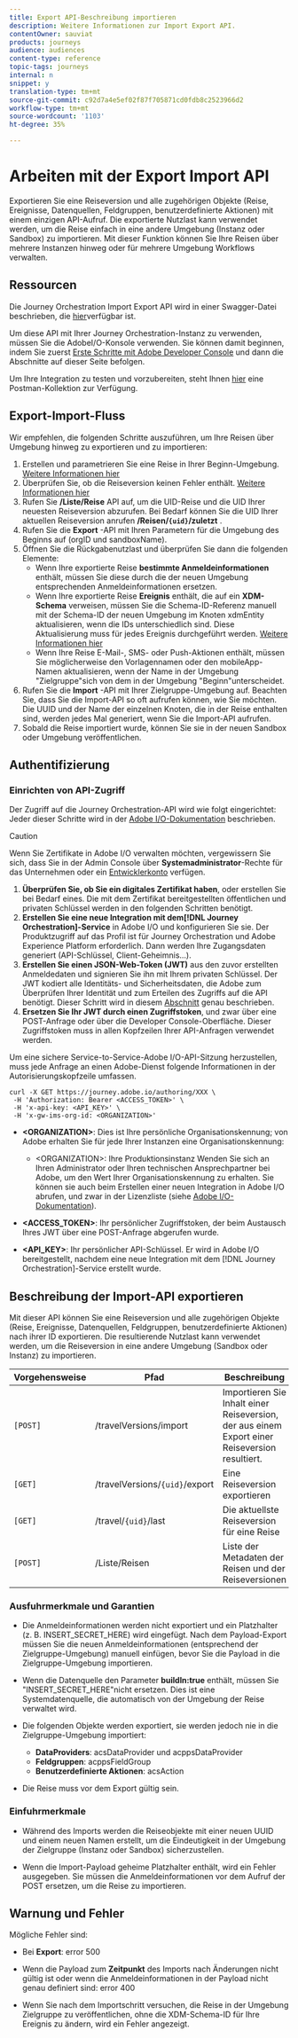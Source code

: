 ```yaml
---
title: Export API-Beschreibung importieren
description: Weitere Informationen zur Import Export API.
contentOwner: sauviat
products: journeys
audience: audiences
content-type: reference
topic-tags: journeys
internal: n
snippet: y
translation-type: tm+mt
source-git-commit: c92d7a4e5ef02f87f705871cd0fdb8c2523966d2
workflow-type: tm+mt
source-wordcount: '1103'
ht-degree: 35%

---
```



# Arbeiten mit der Export Import API

Exportieren Sie eine Reiseversion und alle zugehörigen Objekte (Reise, Ereignisse, Datenquellen, Feldgruppen, benutzerdefinierte Aktionen) mit einem einzigen API-Aufruf. Die exportierte Nutzlast kann verwendet werden, um die Reise einfach in eine andere Umgebung (Instanz oder Sandbox) zu importieren.
Mit dieser Funktion können Sie Ihre Reisen über mehrere Instanzen hinweg oder für mehrere Umgebung Workflows verwalten.


## Ressourcen

Die Journey Orchestration Import Export API wird in einer Swagger-Datei beschrieben, die [hier](https://adobedocs.github.io/JourneyAPI/docs/)verfügbar ist.

Um diese API mit Ihrer Journey Orchestration-Instanz zu verwenden, müssen Sie die AdobeI/O-Konsole verwenden. Sie können damit beginnen, indem Sie zuerst [Erste Schritte mit Adobe Developer Console](https://www.adobe.io/apis/experienceplatform/console/docs.html#!AdobeDocs/adobeio-console/master/getting-started.md) und dann die Abschnitte auf dieser Seite befolgen.

Um Ihre Integration zu testen und vorzubereiten, steht Ihnen [hier](https://raw.githubusercontent.com/AdobeDocs/JourneyAPI/master/postman-collections/Journey-Orchestration_Export-import-API_postman-collection.json) eine Postman-Kollektion zur Verfügung.


## Export-Import-Fluss

Wir empfehlen, die folgenden Schritte auszuführen, um Ihre Reisen über Umgebung hinweg zu exportieren und zu importieren:

1. Erstellen und parametrieren Sie eine Reise in Ihrer Beginn-Umgebung. [Weitere Informationen hier](https://docs.adobe.com/content/help/de-DE/journeys/using/building-journeys/about-journey-building/journey.html)
1. Überprüfen Sie, ob die Reiseversion keinen Fehler enthält. [Weitere Informationen hier](https://docs.adobe.com/content/help/en/journeys/using/building-journeys/testing-the-journey.html)
1. Rufen Sie **/Liste/Reise** API auf, um die UID-Reise und die UID Ihrer neuesten Reiseversion abzurufen. Bei Bedarf können Sie die UID Ihrer aktuellen Reiseversion anrufen **/Reisen/`{uid}`/zuletzt** .
1. Rufen Sie die **Export** -API mit Ihren Parametern für die Umgebung des Beginns auf (orgID und sandboxName).
1. Öffnen Sie die Rückgabenutzlast und überprüfen Sie dann die folgenden Elemente:
   * Wenn Ihre exportierte Reise **bestimmte Anmeldeinformationen** enthält, müssen Sie diese durch die der neuen Umgebung entsprechenden Anmeldeinformationen ersetzen.
   * Wenn Ihre exportierte Reise **Ereignis** enthält, die auf ein **XDM-Schema** verweisen, müssen Sie die Schema-ID-Referenz manuell mit der Schema-ID der neuen Umgebung im Knoten xdmEntity aktualisieren, wenn die IDs unterschiedlich sind. Diese Aktualisierung muss für jedes Ereignis durchgeführt werden. [Weitere Informationen hier](https://docs.adobe.com/content/help/en/journeys/using/events-journeys/experience-event-schema.html)
   * Wenn Ihre Reise E-Mail-, SMS- oder Push-Aktionen enthält, müssen Sie möglicherweise den Vorlagennamen oder den mobileApp-Namen aktualisieren, wenn der Name in der Umgebung &quot;Zielgruppe&quot;sich von dem in der Umgebung &quot;Beginn&quot;unterscheidet.
1. Rufen Sie die **Import** -API mit Ihrer Zielgruppe-Umgebung auf. Beachten Sie, dass Sie die Import-API so oft aufrufen können, wie Sie möchten. Die UUID und der Name der einzelnen Knoten, die in der Reise enthalten sind, werden jedes Mal generiert, wenn Sie die Import-API aufrufen.
1. Sobald die Reise importiert wurde, können Sie sie in der neuen Sandbox oder Umgebung veröffentlichen.


## Authentifizierung

### Einrichten von API-Zugriff

Der Zugriff auf die Journey Orchestration-API wird wie folgt eingerichtet: Jeder dieser Schritte wird in der [Adobe I/O-Dokumentation](https://www.adobe.io/authentication/auth-methods.html#!AdobeDocs/adobeio-auth/master/AuthenticationOverview/ServiceAccountIntegration.md) beschrieben.

>[!CAUTION]
>
>Wenn Sie Zertifikate in Adobe I/O verwalten möchten, vergewissern Sie sich, dass Sie in der Admin Console über <b>Systemadministrator</b>-Rechte für das Unternehmen oder ein [Entwicklerkonto](https://helpx.adobe.com/de/enterprise/using/manage-developers.html) verfügen.

1. **Überprüfen Sie, ob Sie ein digitales Zertifikat haben**, oder erstellen Sie bei Bedarf eines. Die mit dem Zertifikat bereitgestellten öffentlichen und privaten Schlüssel werden in den folgenden Schritten benötigt.
1. **Erstellen Sie eine neue Integration mit dem[!DNL Journey Orchestration]-Service** in Adobe I/O und konfigurieren Sie sie. Der Produktzugriff auf das Profil ist für Journey Orchestration und Adobe Experience Platform erforderlich. Dann werden Ihre Zugangsdaten generiert (API-Schlüssel, Client-Geheimnis...).
1. **Erstellen Sie einen JSON-Web-Token (JWT)** aus den zuvor erstellten Anmeldedaten und signieren Sie ihn mit Ihrem privaten Schlüssel. Der JWT kodiert alle Identitäts- und Sicherheitsdaten, die Adobe zum Überprüfen Ihrer Identität und zum Erteilen des Zugriffs auf die API benötigt. Dieser Schritt wird in diesem [Abschnitt](https://www.adobe.io/authentication/auth-methods.html#!AdobeDocs/adobeio-auth/master/JWT/JWT.md) genau beschrieben.
1. **Ersetzen Sie Ihr JWT durch einen Zugriffstoken**, und zwar über eine POST-Anfrage oder über die Developer Console-Oberfläche. Dieser Zugriffstoken muss in allen Kopfzeilen Ihrer API-Anfragen verwendet werden.

Um eine sichere Service-to-Service-Adobe I/O-API-Sitzung herzustellen, muss jede Anfrage an einen Adobe-Dienst folgende Informationen in der Autorisierungskopfzeile umfassen.

```
curl -X GET https://journey.adobe.io/authoring/XXX \
 -H 'Authorization: Bearer <ACCESS_TOKEN>' \
 -H 'x-api-key: <API_KEY>' \
 -H 'x-gw-ims-org-id: <ORGANIZATION>'
```

* **&lt;ORGANIZATION>**: Dies ist Ihre persönliche Organisationskennung; von Adobe erhalten Sie für jede Ihrer Instanzen eine Organisationskennung:

   * &lt;ORGANIZATION>: Ihre Produktionsinstanz
   Wenden Sie sich an Ihren Administrator oder Ihren technischen Ansprechpartner bei Adobe, um den Wert Ihrer Organisationskennung zu erhalten. Sie können sie auch beim Erstellen einer neuen Integration in Adobe I/O abrufen, und zwar in der Lizenzliste (siehe [Adobe I/O-Dokumentation](https://www.adobe.io/authentication.html)).

* **&lt;ACCESS_TOKEN>**: Ihr persönlicher Zugriffstoken, der beim Austausch Ihres JWT über eine POST-Anfrage abgerufen wurde.

* **&lt;API_KEY>**: Ihr persönlicher API-Schlüssel. Er wird in Adobe I/O bereitgestellt, nachdem eine neue Integration mit dem [!DNL Journey Orchestration]-Service erstellt wurde.



## Beschreibung der Import-API exportieren

Mit dieser API können Sie eine Reiseversion und alle zugehörigen Objekte (Reise, Ereignisse, Datenquellen, Feldgruppen, benutzerdefinierte Aktionen) nach ihrer ID exportieren.
Die resultierende Nutzlast kann verwendet werden, um die Reiseversion in eine andere Umgebung (Sandbox oder Instanz) zu importieren.

| Vorgehensweise | Pfad | Beschreibung |
|---|---|---|
| `[POST]` | /travelVersions/import | Importieren Sie Inhalt einer Reiseversion, der aus einem Export einer Reiseversion resultiert. |
| `[GET]` | /travelVersions/`{uid}`/export | Eine Reiseversion exportieren |
| `[GET]` | /travel/`{uid}`/last | Die aktuellste Reiseversion für eine Reise |
| `[POST]` | /Liste/Reisen | Liste der Metadaten der Reisen und der Reiseversionen |


### Ausfuhrmerkmale und Garantien

* Die Anmeldeinformationen werden nicht exportiert und ein Platzhalter (z. B. INSERT_SECRET_HERE) wird eingefügt.
Nach dem Payload-Export müssen Sie die neuen Anmeldeinformationen (entsprechend der Zielgruppe-Umgebung) manuell einfügen, bevor Sie die Payload in die Zielgruppe-Umgebung importieren.

* Wenn die Datenquelle den Parameter **buildIn:true** enthält, müssen Sie &quot;INSERT_SECRET_HERE&quot;nicht ersetzen. Dies ist eine Systemdatenquelle, die automatisch von der Umgebung der Reise verwaltet wird.

* Die folgenden Objekte werden exportiert, sie werden jedoch nie in die Zielgruppe-Umgebung importiert:
   * **DataProviders**:  acsDataProvider und acppsDataProvider
   * **Feldgruppen**: acppsFieldGroup
   * **Benutzerdefinierte Aktionen**: acsAction

* Die Reise muss vor dem Export gültig sein.

### Einfuhrmerkmale

* Während des Imports werden die Reiseobjekte mit einer neuen UUID und einem neuen Namen erstellt, um die Eindeutigkeit in der Umgebung der Zielgruppe (Instanz oder Sandbox) sicherzustellen.

* Wenn die Import-Payload geheime Platzhalter enthält, wird ein Fehler ausgegeben. Sie müssen die Anmeldeinformationen vor dem Aufruf der POST ersetzen, um die Reise zu importieren.

## Warnung und Fehler

Mögliche Fehler sind:

* Bei **Export**: error 500

* Wenn die Payload zum **Zeitpunkt** des Imports nach Änderungen nicht gültig ist oder wenn die Anmeldeinformationen in der Payload nicht genau definiert sind: error 400

* Wenn Sie nach dem Importschritt versuchen, die Reise in der Umgebung Zielgruppe zu veröffentlichen, ohne die XDM-Schema-ID für Ihre Ereignis zu ändern, wird ein Fehler angezeigt.

